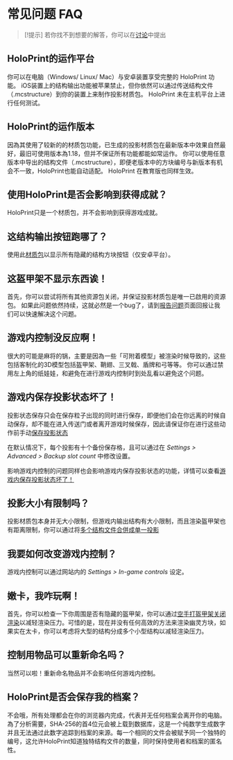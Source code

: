 # 常见问题 FAQ
> [!提示]
> 若你找不到想要的解答，你可以在[讨论](https://github.com/SuperLlama88888/holoprint/discussions/new?category=q-a)中提出

## HoloPrint的运作平台
你可以在电脑（Windows/ Linux/ Mac）与安卓装置享受完整的 HoloPrint 功能。
iOS装置上的结构输出功能被苹果禁止，但你依然可以通过传送结构文件（.mcstructure）到你的装置上来制作投影材质包。
HoloPrint 未在主机平台上进行任何测试。

## HoloPrint的运作版本
因為其使用了较新的的材质包功能，已生成的投影材质包在最新版本中效果自然最好，最旧可使用版本為1.18，但并不保证所有功能都能如常运作。
你可以使用任意版本中导出的结构文件（.mcstructure），即便老版本中的方块编号与新版本有机会不一致，HoloPrint也能自动适配。
HoloPrint 在教育版也同样生效。

## 使用HoloPrint是否会影响到获得成就？
HoloPrint只是一个材质包，并不会影响到获得游戏成就。

## 这结构输出按钮跑哪了？
使用此[材质包](https://github.com/SuperLlama88888/holoprint/raw/refs/heads/main/assets/structureBlockButtonAdderPack.mcpack)以显示所有隐藏的结构方块按钮（仅安卓平台）。

## 这盔甲架不显示东西诶！
首先，你可以尝试将所有其他资源包关闭，并保证投影材质包是唯一已啟用的资源包。
如果此问题依然持续，这就必然是一个bug了，请到[报告问题](https://github.com/SuperLlama88888/holoprint/issues/new)页面回报让我们可以快速解决这个问题。

## 游戏内控制没反应啊！
很大的可能是麻将的锅，主要是因為一些「可附着模型」被渲染时候导致的，这些包括客制化的3D模型包括盔甲架、鞘翅、三叉戟、盾牌和弓等等。
你可以通过禁用左上角的纸娃娃，和避免在进行游戏内控制时到处乱看以避免这个问题。

## 游戏内保存投影状态坏了！
投影状态保存只会在保存粒子出现的同时进行保存，即便他们会在你远离的时候自动保存，却不能在进入传送门或者离开游戏时候保存，因此请保证你在进行这些动作前手动[保存投影状态](/hologram-controls#save-hologram-settings)

在默认情况下，每个投影有十个备份保存格，且可以通过在 _Settings > Advanced > Backup slot count_ 中修改设置。

影响游戏内控制的问题同样也会影响游戏内保存投影状态的功能，详情可以查看[游戏内保存投影状态坏了！](#游戏内保存投影状态坏了！)

## 投影大小有限制吗？
投影材质包本身并无大小限制，但游戏内输出结构有大小限制，而且渲染盔甲架也有距离限制，你可以通过将[多个结构文件合併成单一投影](https://holoprint-mc.github.io/wiki/hologram-controls#change-structure)

## 我要如何改变游戏内控制？
游戏内控制可以通过网站内的 _Settings > In-game controls_ 设定。

## 嫩卡，我咋玩啊！
首先，你可以检查一下你周围是否有隐藏的盔甲架，你可以通过[空手打盔甲架关闭渲染](/punch-to-activate)以减轻渲染压力。可惜的是，现在并没有任何高效的方法来渲染幽灵方块，如果实在太卡，你可以考虑将大型的结构分成多个小型结构以减轻渲染压力。

## 控制用物品可以重新命名吗？
当然可以啦！重新命名物品并不会影响任何游戏内控制。

## HoloPrint是否会保存我的档案？
不会哦，所有处理都会在你的浏览器内完成，代表并无任何档案会离开你的电脑。
為了分析需要，SHA-256的首4位元会被上载到数据库，这是一个纯数学生成数字并且无法通过此数字追踪到档案的来源。每一个相同的文件会被赋予同一个独特的编号，这允许HoloPrint知道独特结构文件的数量，同时保持使用者和档案的匿名性。